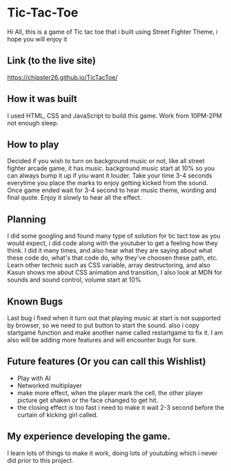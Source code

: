 # Tic-Tac-Toe

Hi All, this is a game of Tic tac toe that i built using Street Fighter Theme, i hope you will enjoy it

## Link (to the live site)

https://chipster26.github.io/TicTacToe/

## How it was built 

I used HTML, CSS and JavaScript to build this game. Work from 10PM-2PM not enough sleep.


## How to play 
Decided if you wish to turn on background music or not, like all street fighter arcade game, it has music.
background music start at 10% so you can always bump it up if you want it louder.
Take your time 3-4 seconds everytime you place the marks to enjoy getting kicked from the sound.
Once game ended wait for 3-4 second to hear music theme, wording and final quote.
Enjoy it slowly to hear all the effect.

## Planning
I did some googling and found many type of solution for tic tact tow as you would expect, i did code along with the youtuber to get a feeling how they think.
I did it many times, and also hear what they are saying about what these code do, what's that code do, why they've choosen these path, etc. Learn other technic
such as CSS variable, array destructoring, and also Kasun shows me about CSS animation and transition, I also look at MDN for sounds and sound control, volume start at 10%

## Known Bugs
Last bug i fixed when it turn out that playing music at start is not supported by browser, so we need to put button to start the sound.
also i copy startgame function and make another name called restartgame to fix it. I am also will be adding more features and will encounter bugs for sure.


## Future features (Or you can call this Wishlist)
- Play with AI
- Networked multiplayer
- make more effect, when the player mark the cell, the other player picture get shaken or the face changed to get hit.
- the closing effect is too fast i need to make it wait 2-3 second before the curtain of kicking girl called.

## My experience developing the game.
I learn lots of things to make it work, doing lots of youtubing which i never did prior to this project.
